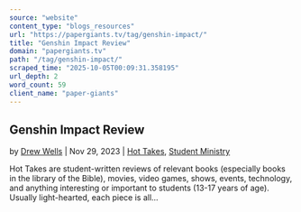 ```yaml
---
source: "website"
content_type: "blogs_resources"
url: "https://papergiants.tv/tag/genshin-impact/"
title: "Genshin Impact Review"
domain: "papergiants.tv"
path: "/tag/genshin-impact/"
scraped_time: "2025-10-05T00:09:31.358195"
url_depth: 2
word_count: 59
client_name: "paper-giants"
---
```


## Genshin Impact Review

by [Drew Wells](https://papergiants.tv/author/drew/ "Posts by Drew Wells") | Nov 29, 2023 | [Hot Takes](https://papergiants.tv/category/studentresources/hot-takes/), [Student Ministry](https://papergiants.tv/category/studentresources/)

Hot Takes are student-written reviews of relevant books (especially books in the library of the Bible), movies, video games, shows, events, technology, and anything interesting or important to students (13-17 years of age). Usually light-hearted, each piece is all...